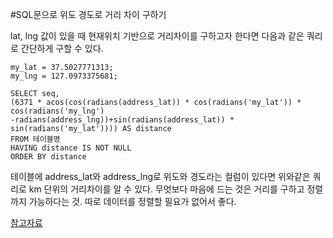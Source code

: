 #SQL문으로 위도 경도로 거리 차이 구하기

lat, lng 값이 있을 때 현재위치 기반으로 거리차이를 구하고자 한다면 다음과 같은 쿼리로 간단하게 구할 수 있다.

    my_lat = 37.5027771313;
    my_lng = 127.0973375681;

    SELECT seq,
    (6371 * acos(cos(radians(address_lat)) * cos(radians('my_lat')) * cos(radians('my_lng')
    -radians(address_lng))+sin(radians(address_lat)) * sin(radians('my_lat')))) AS distance
    FROM 테이블명
    HAVING distance IS NOT NULL
    ORDER BY distance


테이블에 address_lat와 address_lng로 위도와 경도라는 컬럼이 있다면 위와같은 쿼리로 km 단위의 거리차이를 알 수 있다.
무엇보다 마음에 드는 것은 거리를 구하고 정렬까지 가능하다는 것. 따로 데이터를 정렬할 필요가 없어서 좋다.


[참고자료](https://www.google.co.kr/url?sa=t&rct=j&q=&esrc=s&source=web&cd=2&cad=rja&uact=8&ved=0ahUKEwij2puwuY3SAhWHp5QKHRj5Ai8QFggkMAE&url=http%3A%2F%2Fwww.php5.me%2Fblog%2Fmysql-%25EC%259C%2584%25EB%258F%2584-%25EA%25B2%25BD%25EB%258F%2584-%25ED%2599%259C%25EC%259A%25A9%25ED%2595%259C-%25EC%25A2%258C%25ED%2591%259C%25EA%25B0%2584%25EC%259D%2598-%25EA%25B1%25B0%25EB%25A6%25AC-%25EA%25B5%25AC%25ED%2595%2598%25EB%258A%2594%25EB%25B2%2595-lng-lat-%25EA%25B0%2580%25EC%25A7%2580%25EA%25B3%25A0%2F&usg=AFQjCNGEXaQM3USI66-9tmtY-fF9i3xcIw&sig2=J_JerfnCrTfD84WV1CcRMw)
